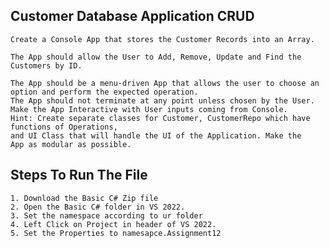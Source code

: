 ## Customer Database Application CRUD

    Create a Console App that stores the Customer Records into an Array.

    The App should allow the User to Add, Remove, Update and Find the Customers by ID.

    The App should be a menu-driven App that allows the user to choose an option and perform the expected operation. 
    The App should not terminate at any point unless chosen by the User.
    Make the App Interactive with User inputs coming from Console.
    Hint: Create separate classes for Customer, CustomerRepo which have functions of Operations, 
    and UI Class that will handle the UI of the Application. Make the       
    App as modular as possible.

## Steps To Run The File
    1. Download the Basic C# Zip file
    2. Open the Basic C# folder in VS 2022.
    3. Set the namespace according to ur folder
    4. Left Click on Project in header of VS 2022.
    5. Set the Properties to namesapce.Assignment12

